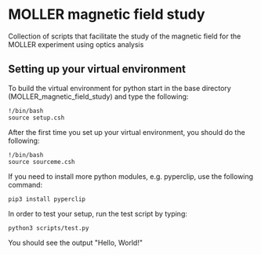 # MOLLER magnetic field study
Collection of scripts that facilitate the study of the magnetic field for the MOLLER experiment using optics analysis

## Setting up your virtual environment
To build the virtual environment for python start in the base directory (MOLLER_magnetic_field_study) and type the following:
```
!/bin/bash
source setup.csh
```

After the first time you set up your virtual environment, you should do the following:
```
!/bin/bash
source sourceme.csh
```
If you need to install more python modules, e.g. pyperclip, use the following command:
```
pip3 install pyperclip
```
In order to test your setup, run the test script by typing:
```
python3 scripts/test.py
```
You should see the output "Hello, World!"

